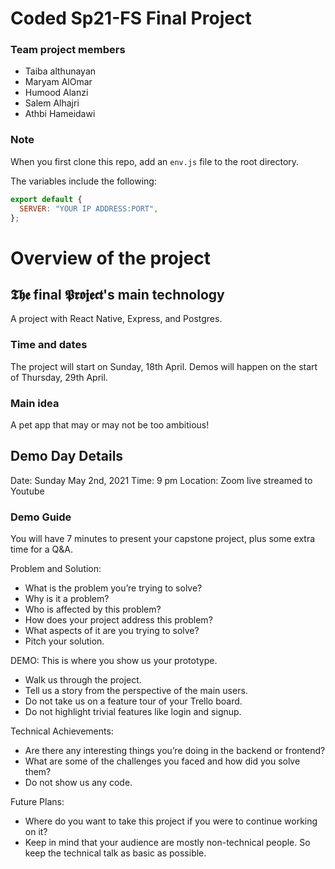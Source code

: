 # Coded Sp21-FS Final Project

### Team project members

- Taiba althunayan
- Maryam AlOmar
- Humood Alanzi
- Salem Alhajri
- Athbi Hameidawi

### Note

When you first clone this repo, add an `env.js` file to the root directory.

The variables include the following:

```js
export default {
  SERVER: "YOUR IP ADDRESS:PORT",
};
```

# Overview of the project

## 𝕿𝖍𝖊 final 𝕻𝖗𝖔𝖏𝖊𝖈𝖙's main technology

A project with React Native, Express, and Postgres.

### Time and dates

The project will start on Sunday, 18th April.
Demos will happen on the start of Thursday, 29th April.

### Main idea

A pet app that may or may not be too ambitious!

## Demo Day Details

Date: Sunday May 2nd, 2021
Time: 9 pm
Location: Zoom live streamed to Youtube

### Demo Guide

You will have 7 minutes to present your capstone project, plus some extra time for a Q&A.

Problem and Solution:

- What is the problem you’re trying to solve?
- Why is it a problem?
- Who is affected by this problem?
- How does your project address this problem?
- What aspects of it are you trying to solve?
- Pitch your solution.

DEMO: This is where you show us your prototype.

- Walk us through the project.
- Tell us a story from the perspective of the main users.
- Do not take us on a feature tour of your Trello board.
- Do not highlight trivial features like login and signup.

Technical Achievements:

- Are there any interesting things you’re doing in the backend or frontend?
- What are some of the challenges you faced and how did you solve them?
- Do not show us any code.

Future Plans:

- Where do you want to take this project if you were to continue working on it?
- Keep in mind that your audience are mostly non-technical people. So keep the technical talk as basic as possible.
